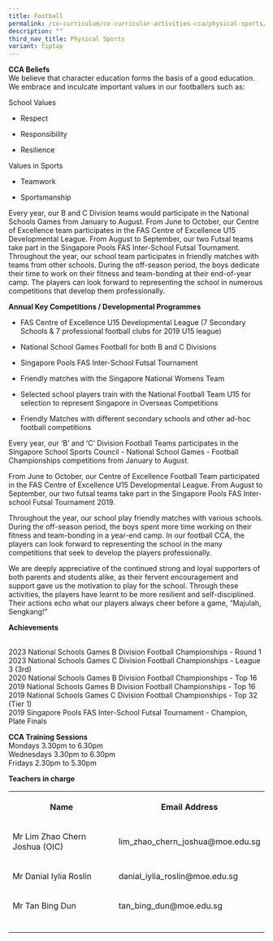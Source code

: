 ```yaml
---
title: Football
permalink: /co-curriculum/co-curricular-activities-cca/physical-sports/football/
description: ""
third_nav_title: Physical Sports
variant: tiptap
---
```

<p><strong>CCA Beliefs</strong><br>We believe that character education forms the basis of a good education. We embrace and inculcate important values in our footballers such as:</p><p>School Values</p><ul data-tight="true" class="tight"><li><p>Respect</p></li><li><p>Responsibility&nbsp;</p></li><li><p>Resilience&nbsp;</p></li></ul><p>Values in Sports</p><ul data-tight="true" class="tight"><li><p>Teamwork</p></li><li><p>Sportsmanship</p></li></ul><p>Every year, our B and C Division teams would participate in the National Schools Games from January to August. From June to October, our Centre of Excellence team participates in the FAS Centre of Excellence U15 Developmental League. From August to September, our two Futsal teams take part in the Singapore Pools FAS Inter-School Futsal Tournament. Throughout the year, our school team participates in friendly matches with teams from other schools. During the off-season period, the boys dedicate their time to work on their fitness and team-bonding at their end-of-year camp. The players can look forward to representing the school in numerous competitions that develop them professionally.</p><p><strong>Annual Key Competitions / Developmental Programmes</strong><br></p><ul data-tight="true" class="tight"><li><p>FAS Centre of Excellence U15 Developmental League (7 Secondary Schools &amp; 7 professional football clubs for 2019 U15 league)</p></li><li><p>National School Games Football for both B and C Divisions&nbsp;</p></li><li><p>Singapore Pools FAS Inter-School Futsal Tournament</p></li><li><p>Friendly matches with the Singapore National Womens Team</p></li><li><p>Selected school players train with the National Football Team U15 for selection to represent Singapore in Overseas Competitions</p></li><li><p>Friendly Matches with different secondary schools and other ad-hoc football competitions</p></li></ul><p>Every year, our ‘B’ and ‘C’ Division Football Teams participates in the Singapore School Sports Council - National School Games - Football Championships competitions from January to August.&nbsp;</p><p>From June to October, our Centre of Excellence Football Team participated in the FAS Centre of Excellence U15 Developmental League. From August to September, our two futsal teams take part in the Singapore Pools FAS Inter-school Futsal Tournament 2019.</p><p>Throughout the year, our school play friendly matches with various schools. During the off-season period, the boys spent more time working on their fitness and team-bonding in a year-end camp. In our football CCA, the players can look forward to representing the school in the&nbsp;many competitions that seek to develop the players professionally.&nbsp;</p><p>We are deeply appreciative of the continued strong and loyal supporters of both parents and students alike, as their fervent encouragement and support gave us the motivation to play for the school. Through these activities, the players have learnt to be more resilient and self-disciplined. Their actions echo what our players always cheer before a game, “Majulah, Sengkang!”</p><p><strong>Achievements</strong></p><p><br>2023 National Schools Games B Division Football Championships - Round 1<br>2023 National Schools Games C Division Football Championships - League 3 (3rd)<br>2020 National Schools Games B Division Football Championships - Top 16&nbsp;<br>2019 National Schools Games B Division Football Championships - Top 16<br>2019 National Schools Games C Division Football Championships - Top 32 (Tier 1)<br>2019 Singapore Pools FAS Inter-School Futsal Tournament - Champion, Plate Finals&nbsp;<br></p><p><strong>CCA Training Sessions</strong><br>Mondays 3.30pm to 6.30pm<br>Wednesdays 3.30pm to 6.30pm<br>Fridays 2.30pm to 5.30pm</p><p><strong>Teachers in charge</strong><br></p><table><tbody><tr><th rowspan="1" colspan="1"><p>Name</p></th><th rowspan="1" colspan="1"><p>Email Address</p></th></tr><tr><td rowspan="1" colspan="1"><p>Mr Lim Zhao Chern Joshua (OIC)</p></td><td rowspan="1" colspan="1"><p>lim_zhao_chern_joshua@moe.edu.sg</p></td></tr><tr><td rowspan="1" colspan="1"><p>Mr Danial Iylia Roslin</p></td><td rowspan="1" colspan="1"><p>danial_iylia_roslin@moe.edu.sg</p></td></tr><tr><td rowspan="1" colspan="1"><p>Mr Tan Bing Dun</p></td><td rowspan="1" colspan="1"><p>tan_bing_dun@moe.edu.sg</p></td></tr><tr><td rowspan="1" colspan="1"><p></p></td><td rowspan="1" colspan="1"><p></p></td></tr></tbody></table><p></p><p></p>